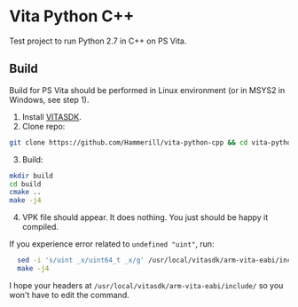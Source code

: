 # Vita Python C++
Test project to run Python 2.7 in C++ on PS Vita.

## Build
Build for PS Vita should be performed in Linux environment (or in MSYS2 in Windows, see step 1).
1. Install [VITASDK](https://vitasdk.org/).
2. Clone repo:
  ```bash
  git clone https://github.com/Hammerill/vita-python-cpp && cd vita-python-cpp
  ```
3. Build:
  ```bash
  mkdir build
  cd build
  cmake ..
  make -j4
  ```
4. VPK file should appear. It does nothing. You just should be happy it compiled.

If you experience error related to `undefined "uint"`, run:
```bash
  sed -i 's/uint _x/uint64_t _x/g' /usr/local/vitasdk/arm-vita-eabi/include/sys/time.h
  make -j4
```
I hope your headers at `/usr/local/vitasdk/arm-vita-eabi/include/` so you won't have to edit the command.
